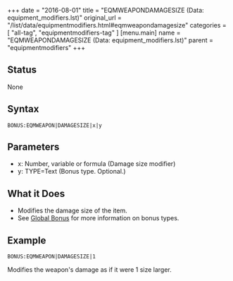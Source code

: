 +++
date = "2016-08-01"
title = "EQMWEAPONDAMAGESIZE (Data: equipment_modifiers.lst)"
original_url = "/list/data/equipmentmodifiers.html#eqmweapondamagesize"
categories = [ "all-tag", "equipmentmodifiers-tag" ]
[menu.main]
    name = "EQMWEAPONDAMAGESIZE (Data: equipment_modifiers.lst)"
    parent = "equipmentmodifiers"
+++

## Status

None

## Syntax

`BONUS:EQMWEAPON|DAMAGESIZE|x|y`

## Parameters

-   x: Number, variable or formula (Damage
    size modifier)
-   y: TYPE=Text (Bonus type. Optional.)



What it Does
------------

-   Modifies the damage size of the item.
-   See [Global Bonus](/list/global/bonus.html) for more information on
    bonus types.

Example
-------

`BONUS:EQMWEAPON|DAMAGESIZE|1`

Modifies the weapon's damage as if it were 1 size larger.

